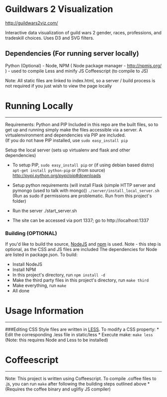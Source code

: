 # Guildwars 2 Visualization
http://guildwars2viz.com/


Interactive data visualization of guild wars 2 gender, races, professions, and tradeskill choices. Uses D3 and SVG filters.

## Dependencies (For running server locally)
Python
(Optional) - Node, NPM ( Node package manager - http://npmjs.org/ ) - used to compile Less and minify JS
Coffeescript (to compile to JS)

Note: All static files are linked to index.html, so a server / build process is not required if you just wish to view the page locally

# Running Locally
-----------------------------------------
Requirements: Python and PIP 
Included in this repo are the built files, so to get up and running simply make the files accessible via a server. 
A virtualenvironment and dependencies via PIP are included.  
(If you do not have PIP installed, use `sudo easy_install pip`

Setup the local server (sets up virtualenv and flask and other dependencies)
* To setup PIP, 
		`sudo easy_install pip`
		or (if using debian based distro)
		`apt-get install python-pip`
		or (from source) 
		http://pypi.python.org/pypi/pip#downloads	

* Setup python requirements (will install Flask (simple HTTP server and pymongo (used to talk with mongo))
	`./server/install_local_server.sh`
		(Run as sudo if permissions are problematic. Run from this project's folder)

* Run the server
	./start_server.sh

* The site can be accessed via port 1337; go to http://localhost:1337


### Building (OPTIONAL)
If you'd like to build the source, [NodeJS](http://nodejs.org) and [npm](http://npmjs.org/) is used.
Note - this step is optional, as the CSS and JS files are included 
The dependencies for Node are listed in package.json. To build:
* Install NodeJS
* Install NPM
* In this project's directory, run `npm install -d`
* Make the third party files in this project's directory, run `make third`
* Make everything, run `make`
* All done

# Usage Information
-----------------------------------------
###Editing CSS
Style files are written in [LESS](http://lesscss.org/).  To modify a CSS property:
    * Edit the corresponding .less file in static/less
    * Execute make: `make less` (Note: this requires Node and Less to be installed)

# Coffeescript
-----------------------------------------
Note: This project is written using Coffeescript. To compile .coffee files to .js, you can run `make` after following the building steps outlined above
    * (Requires the coffee binary and uglifiy JS compiler)

